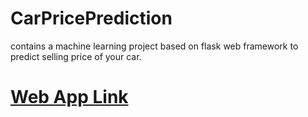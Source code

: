 # CarPricePrediction
contains a machine learning project based on flask web framework to predict selling price of your car.
# [Web App Link](https://carapp-prices.herokuapp.com/)

